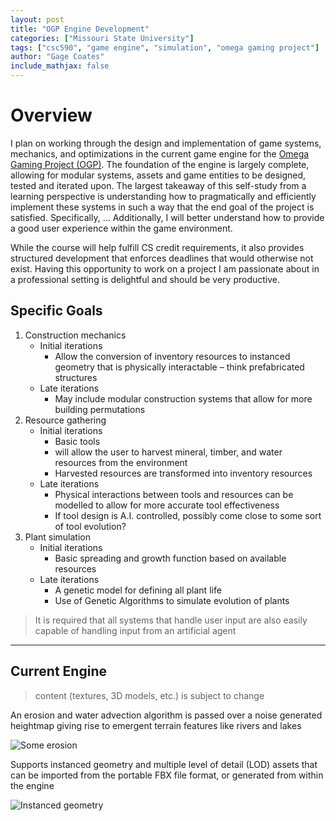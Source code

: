 ```yaml
---
layout: post
title: "OGP Engine Development"
categories: ["Missouri State University"]
tags: ["csc590", "game engine", "simulation", "omega gaming project"]
author: "Gage Coates"
include_mathjax: false
---
```

# Overview
I plan on working through the design and implementation of game systems, mechanics, and optimizations in the current game engine for the [Omega Gaming Project (OGP)](https://www.omega-gaming-project.org). The foundation of the engine is largely complete, allowing for modular systems, assets and game entities to be designed, tested and iterated upon. The largest takeaway of this self-study from a learning perspective is understanding how to pragmatically and efficiently implement these systems in such a way that the end goal of the project is satisfied. Specifically, … Additionally, I will better understand how to provide a good user experience within the game environment. 

While the course will help fulfill CS credit requirements, it also provides structured development that enforces deadlines that would otherwise not exist. Having this opportunity to work on a project I am passionate about in a professional setting is delightful and should be very productive.
## Specific Goals
1.	Construction mechanics
    *	Initial iterations
        *	 Allow the conversion of inventory resources to instanced geometry that is physically interactable – think prefabricated structures
    *	Late iterations 
        *	May include modular construction systems that allow for more building permutations
2.	Resource gathering
    *	Initial iterations
        *	Basic tools
        *	will allow the user to harvest mineral, timber, and water resources from the environment
        *	Harvested resources are transformed into inventory resources
    *	Late iterations
        *	Physical interactions between tools and resources can be modelled to allow for more accurate tool effectiveness
        *	If tool design is A.I. controlled, possibly come close to some sort of tool evolution?
3.	Plant simulation
    *	Initial iterations
        *	Basic spreading and growth function based on available resources
    *	Late iterations
        *	A genetic model for defining all plant life
        *	Use of Genetic Algorithms to simulate evolution of plants
<blockquote> 
It is required that all systems that handle user input are also easily capable of handling input from an artificial agent
</blockquote>

___ 
## Current Engine
<blockquote> 
content (textures, 3D models, etc.) is subject to change
</blockquote>

An erosion and water advection algorithm is passed over a noise generated heightmap giving rise to emergent terrain features like rivers and lakes

![Some erosion](https://www.omega-gaming-project.org/img/screenshot0.jpg)

Supports instanced geometry and multiple level of detail (LOD) assets that can be imported from the portable FBX file format, or generated from within the engine

![Instanced geometry](https://www.omega-gaming-project.org/img/screenshot7.jpg)
